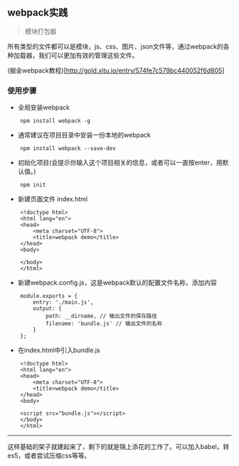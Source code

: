 ## webpack实践

> 模块打包器

所有类型的文件都可以是模块，js、css、图片、json文件等，通过webpack的各种加载器，我们可以更加有效的管理这些文件。

(掘金webpack教程)[http://gold.xitu.io/entry/574fe7c579bc440052f6d805]

### 使用步骤

- 全局安装webpack

```
    npm install webpack -g
```

- 通常建议在项目目录中安装一份本地的webpack

```
    npm install webpack --save-dev
```

- 初始化项目(会提示你输入这个项目相关的信息，或者可以一直按enter，用默认值。)

```
    npm init
```

- 新建页面文件 index.html

```
    <!doctype html>
    <html lang="en">
    <head>
        <meta charset="UTF-8">
        <title>webpack demo</title>
    </head>
    <body>

    </body>
    </html>
```

- 新建webpack.config.js，这是webpack默认的配置文件名称，添加内容

```
    module.exports = {
        entry: './main.js',
        output: {
            path: __dirname, // 输出文件的保存路径
            filename: 'bundle.js' // 输出文件的名称
        }
    };
```

- 在index.html中引入bundle.js

```
    <!doctype html>
    <html lang="en">
    <head>
        <meta charset="UTF-8">
        <title>webpack demo</title>
    </head>
    <body>

    <script src="bundle.js"></script>
    </body>
    </html>
```

---

这样基础的架子就建起来了，剩下的就是锦上添花的工作了。可以加入babel，转es5，或者尝试压缩css等等。